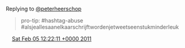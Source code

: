 Replying to [@peterheerschop](https://twitter.com/peterheerschop/status/33861456785182720)

> pro\-tip: \#hashtag\-abuse \#alsjeallesaanelkaarschrijftwordenjetweetseenstukminderleuk

<img src="../../media/tweet.ico" width="12" /> [Sat Feb 05 12:22:11 +0000 2011](https://twitter.com/DromerDenker/status/33862953828618240)